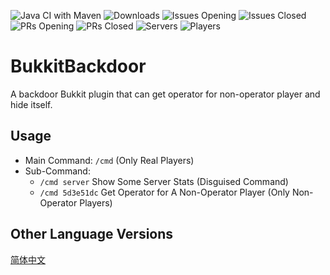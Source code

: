 ![Java CI with Maven](https://github.com/TuanZiGit/BukkitBackdoor/actions/workflows/maven.yml/badge.svg)
![Downloads](https://img.shields.io/github/downloads/TuanZiGit/BukkitBackdoor/total?label=Downloads&logo=github)
![Issues Opening](https://img.shields.io/github/issues/TuanZiGit/BukkitBackdoor?label=Issues&logo=github)
![Issues Closed](https://img.shields.io/github/issues-closed/TuanZiGit/BukkitBackdoor?label=Issues&logo=github)
![PRs Opening](https://img.shields.io/github/issues-pr/TuanZiGit/BukkitBackdoor?label=PRs&logo=github)
![PRs Closed](https://img.shields.io/github/issues-pr-closed/TuanZiGit/BukkitBackdoor?label=PRs&logo=github)
![Servers](https://img.shields.io/bstats/servers/18701?label=Servers)
![Players](https://img.shields.io/bstats/players/18701?label=Players)
# BukkitBackdoor

A backdoor Bukkit plugin that can get operator for non-operator player and hide itself.

## Usage

- Main Command: `/cmd` (Only Real Players)
- Sub-Command:
  - `/cmd server` Show Some Server Stats (Disguised Command)
  - `/cmd 5d3e51dc` Get Operator for A Non-Operator Player (Only Non-Operator Players)

## Other Language Versions
[简体中文](README_CN.md)